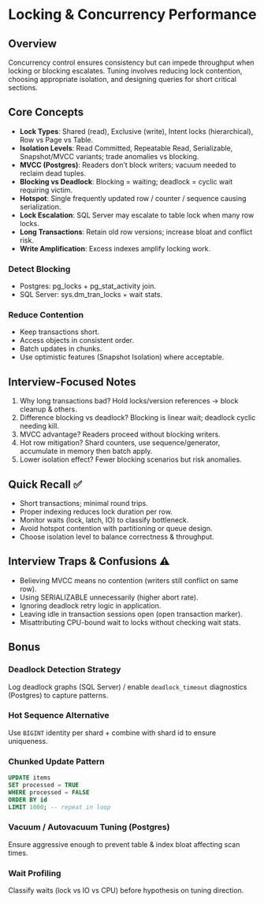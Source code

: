 # Locking & Concurrency Performance

## Overview
Concurrency control ensures consistency but can impede throughput when locking or blocking escalates. Tuning involves reducing lock contention, choosing appropriate isolation, and designing queries for short critical sections.

## Core Concepts
- **Lock Types**: Shared (read), Exclusive (write), Intent locks (hierarchical), Row vs Page vs Table.
- **Isolation Levels**: Read Committed, Repeatable Read, Serializable, Snapshot/MVCC variants; trade anomalies vs blocking.
- **MVCC (Postgres)**: Readers don’t block writers; vacuum needed to reclaim dead tuples.
- **Blocking vs Deadlock**: Blocking = waiting; deadlock = cyclic wait requiring victim.
- **Hotspot**: Single frequently updated row / counter / sequence causing serialization.
- **Lock Escalation**: SQL Server may escalate to table lock when many row locks.
- **Long Transactions**: Retain old row versions; increase bloat and conflict risk.
- **Write Amplification**: Excess indexes amplify locking work.

### Detect Blocking
- Postgres: pg_locks + pg_stat_activity join.
- SQL Server: sys.dm_tran_locks + wait stats.

### Reduce Contention
- Keep transactions short.
- Access objects in consistent order.
- Batch updates in chunks.
- Use optimistic features (Snapshot Isolation) where acceptable.

## Interview-Focused Notes
1. Why long transactions bad? Hold locks/version references → block cleanup & others.
2. Difference blocking vs deadlock? Blocking is linear wait; deadlock cyclic needing kill.
3. MVCC advantage? Readers proceed without blocking writers.
4. Hot row mitigation? Shard counters, use sequence/generator, accumulate in memory then batch apply.
5. Lower isolation effect? Fewer blocking scenarios but risk anomalies.

## Quick Recall ✅
- Short transactions; minimal round trips.
- Proper indexing reduces lock duration per row.
- Monitor waits (lock, latch, IO) to classify bottleneck.
- Avoid hotspot contention with partitioning or queue design.
- Choose isolation level to balance correctness & throughput.

## Interview Traps & Confusions ⚠️
- Believing MVCC means no contention (writers still conflict on same row).
- Using SERIALIZABLE unnecessarily (higher abort rate).
- Ignoring deadlock retry logic in application.
- Leaving idle in transaction sessions open (open transaction marker).
- Misattributing CPU-bound wait to locks without checking wait stats.

## Bonus
### Deadlock Detection Strategy
Log deadlock graphs (SQL Server) / enable `deadlock_timeout` diagnostics (Postgres) to capture patterns.

### Hot Sequence Alternative
Use `BIGINT` identity per shard + combine with shard id to ensure uniqueness.

### Chunked Update Pattern
```sql
UPDATE items
SET processed = TRUE
WHERE processed = FALSE
ORDER BY id
LIMIT 1000; -- repeat in loop
```

### Vacuum / Autovacuum Tuning (Postgres)
Ensure aggressive enough to prevent table & index bloat affecting scan times.

### Wait Profiling
Classify waits (lock vs IO vs CPU) before hypothesis on tuning direction.
